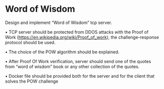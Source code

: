# Word of Wisdom

Design and implement “Word of Wisdom” tcp server.

• TCP server should be protected from DDOS attacks with the Proof of Work (https://en.wikipedia.org/wiki/Proof_of_work), the challenge-response protocol should be used.

• The choice of the POW algorithm should be explained.

• After Proof Of Work verification, server should send one of the quotes from “word of wisdom” book or any other collection of the quotes.

• Docker file should be provided both for the server and for the client that solves the POW challenge